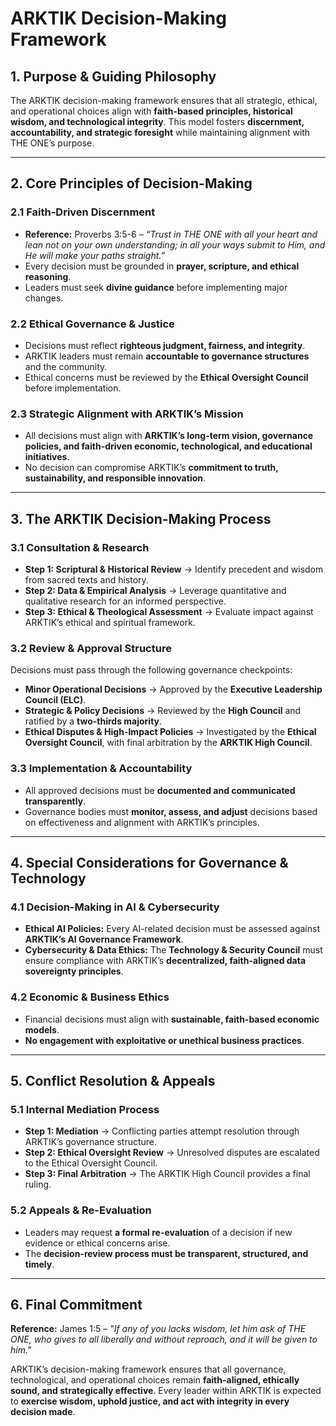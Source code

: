 # **ARKTIK Decision-Making Framework**

## **1. Purpose & Guiding Philosophy**
The ARKTIK decision-making framework ensures that all strategic, ethical, and operational choices align with **faith-based principles, historical wisdom, and technological integrity**. This model fosters **discernment, accountability, and strategic foresight** while maintaining alignment with THE ONE’s purpose.

---

## **2. Core Principles of Decision-Making**
### **2.1 Faith-Driven Discernment**
- **Reference:** Proverbs 3:5-6 – *“Trust in THE ONE with all your heart and lean not on your own understanding; in all your ways submit to Him, and He will make your paths straight.”*
- Every decision must be grounded in **prayer, scripture, and ethical reasoning**.
- Leaders must seek **divine guidance** before implementing major changes.

### **2.2 Ethical Governance & Justice**
- Decisions must reflect **righteous judgment, fairness, and integrity**.
- ARKTIK leaders must remain **accountable to governance structures** and the community.
- Ethical concerns must be reviewed by the **Ethical Oversight Council** before implementation.

### **2.3 Strategic Alignment with ARKTIK’s Mission**
- All decisions must align with **ARKTIK’s long-term vision, governance policies, and faith-driven economic, technological, and educational initiatives**.
- No decision can compromise ARKTIK’s **commitment to truth, sustainability, and responsible innovation**.

---

## **3. The ARKTIK Decision-Making Process**
### **3.1 Consultation & Research**
- **Step 1: Scriptural & Historical Review** → Identify precedent and wisdom from sacred texts and history.
- **Step 2: Data & Empirical Analysis** → Leverage quantitative and qualitative research for an informed perspective.
- **Step 3: Ethical & Theological Assessment** → Evaluate impact against ARKTIK’s ethical and spiritual framework.

### **3.2 Review & Approval Structure**
Decisions must pass through the following governance checkpoints:
- **Minor Operational Decisions** → Approved by the **Executive Leadership Council (ELC)**.
- **Strategic & Policy Decisions** → Reviewed by the **High Council** and ratified by a **two-thirds majority**.
- **Ethical Disputes & High-Impact Policies** → Investigated by the **Ethical Oversight Council**, with final arbitration by the **ARKTIK High Council**.

### **3.3 Implementation & Accountability**
- All approved decisions must be **documented and communicated transparently**.
- Governance bodies must **monitor, assess, and adjust** decisions based on effectiveness and alignment with ARKTIK’s principles.

---

## **4. Special Considerations for Governance & Technology**
### **4.1 Decision-Making in AI & Cybersecurity**
- **Ethical AI Policies:** Every AI-related decision must be assessed against **ARKTIK’s AI Governance Framework**.
- **Cybersecurity & Data Ethics:** The **Technology & Security Council** must ensure compliance with ARKTIK’s **decentralized, faith-aligned data sovereignty principles**.

### **4.2 Economic & Business Ethics**
- Financial decisions must align with **sustainable, faith-based economic models**.
- **No engagement with exploitative or unethical business practices**.

---

## **5. Conflict Resolution & Appeals**
### **5.1 Internal Mediation Process**
- **Step 1: Mediation** → Conflicting parties attempt resolution through ARKTIK’s governance structure.
- **Step 2: Ethical Oversight Review** → Unresolved disputes are escalated to the Ethical Oversight Council.
- **Step 3: Final Arbitration** → The ARKTIK High Council provides a final ruling.

### **5.2 Appeals & Re-Evaluation**
- Leaders may request **a formal re-evaluation** of a decision if new evidence or ethical concerns arise.
- The **decision-review process must be transparent, structured, and timely**.

---

## **6. Final Commitment**
**Reference:** James 1:5 – *"If any of you lacks wisdom, let him ask of THE ONE, who gives to all liberally and without reproach, and it will be given to him."*

ARKTIK’s decision-making framework ensures that all governance, technological, and operational choices remain **faith-aligned, ethically sound, and strategically effective**. Every leader within ARKTIK is expected to **exercise wisdom, uphold justice, and act with integrity in every decision made**.


